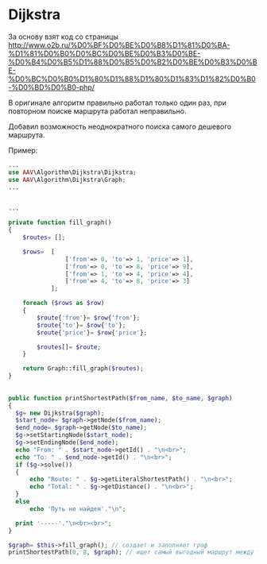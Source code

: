 # Dijkstra

За основу взят код со страницы http://www.o2b.ru/%D0%BF%D0%BE%D0%B8%D1%81%D0%BA-%D1%81%D0%B0%D0%BC%D0%BE%D0%B3%D0%BE-%D0%B4%D0%B5%D1%88%D0%B5%D0%B2%D0%BE%D0%B3%D0%BE-%D0%BC%D0%B0%D1%80%D1%88%D1%80%D1%83%D1%82%D0%B0-%D0%BD%D0%B0-php/

В оригинале алгоритм правильно работал только один раз, при повторном поиске маршрута работал неправильно.

Добавил возможность неоднократного поиска самого дешевого маршрута.

Пример:

```php
...
use AAV\Algorithm\Dijkstra\Dijkstra;
use AAV\Algorithm\Dijkstra\Graph;
...


...

private function fill_graph()
{
    $routes= [];

    $rows=  [
                ['from'=> 0, 'to'=> 1, 'price'=> 1],
                ['from'=> 0, 'to'=> 8, 'price'=> 9],
                ['from'=> 1, 'to'=> 4, 'price'=> 4],
                ['from'=> 4, 'to'=> 8, 'price'=> 3]
            ];

    foreach ($rows as $row)
    {
        $route{'from'}= $row{'from'};
        $route{'to'}= $row{'to'};
        $route{'price'}= $row{'price'};

        $routes[]= $route;
    }

    return Graph::fill_graph($routes);
}
    
    
public function printShortestPath($from_name, $to_name, $graph)
{
  $g= new Dijkstra($graph);
  $start_node= $graph->getNode($from_name);
  $end_node= $graph->getNode($to_name);
  $g->setStartingNode($start_node);
  $g->setEndingNode($end_node);
  echo "From: " . $start_node->getId() . "\n<br>";
  echo "To: " . $end_node->getId() . "\n<br>";
  if ($g->solve())
  {
      echo "Route: " . $g->getLiteralShortestPath() . "\n<br>";
      echo "Total: " . $g->getDistance() . "\n<br>";
  }
  else
      echo 'Путь не найден'."\n";

  print '-----'."\n<br><br>";
}

$graph= $this->fill_graph(); // создает и заполняет граф
printShortestPath(0, 8, $graph); // ищет самый выгодный маршрут между точками 0 и 8
```
